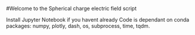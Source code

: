 #Welcome to the Spherical charge electric field script

Install Jupyter Notebook if you havent already
Code is dependant on conda packages: numpy, plotly, dash, os, subprocess, time, tqdm.
